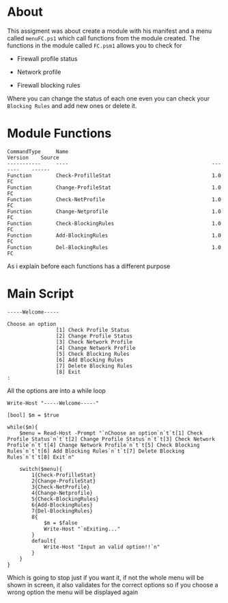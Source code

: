 # About

This assigment was about create a module with his manifest and a menu called `menuFC.ps1` which call functions from the module created. The functions in the module called `FC.psm1` allows you to check for 

- Firewall profile status 

- Network profile 
- Firewall blocking rules

Where you can change the status of each one even you can check your `Blocking Rules` and add new ones or delete it.



# Module Functions
```
CommandType     Name                                               Version    Source
-----------     ----                                               -------    ------
Function        Check-ProfilleStat                                 1.0        FC
Function        Change-ProfileStat                                 1.0        FC
Function        Check-NetProfile                                   1.0        FC
Function        Change-Netprofile                                  1.0        FC
Function        Check-BlockingRules                                1.0        FC
Function        Add-BlockingRules                                  1.0        FC
Function        Del-BlockingRules                                  1.0        FC
```
As i explain before each functions has a different purpose 



# Main Script
```
-----Welcome-----

Choose an option
                [1] Check Profile Status
                [2] Change Profile Status
                [3] Check Network Profile
                [4] Change Network Profile
                [5] Check Blocking Rules
                [6] Add Blocking Rules
                [7] Delete Blocking Rules
                [8] Exit
:
```



All the options are into a while loop 

```
Write-Host "-----Welcome-----"

[bool] $m = $true

while($m){
    $menu = Read-Host -Prompt "`nChoose an option`n`t`t[1] Check Profile Status`n`t`t[2] Change Profile Status`n`t`t[3] Check Network Profile`n`t`t[4] Change Network Profile`n`t`t[5] Check Blocking Rules`n`t`t[6] Add Blocking Rules`n`t`t[7] Delete Blocking Rules`n`t`t[8] Exit`n"

    switch($menu){
        1{Check-ProfilleStat}
        2{Change-ProfileStat}
        3{Check-NetProfile}
        4{Change-Netprofile}
        5{Check-BlockingRules}
        6{Add-BlockingRules}
        7{Del-BlockingRules}
        8{
            $m = $false
            Write-Host "`nExiting..."
        }
        default{
            Write-Host "Input an valid option!!`n"
        }
    }
}
```

Which is going to stop just if you want it, if not the whole menu will be shown in screen, it also validates for the correct options so if you choose a wrong option the menu will be displayed again 

